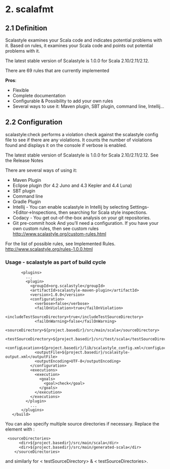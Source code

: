 # 2. scalafmt

## 2.1 Definition

Scalastyle examines your Scala code and indicates potential problems with it.
Based on rules, it examines your Scala code and points out potential problems with it. 

The latest stable version of Scalastyle is 1.0.0 for Scala 2.10/2.11/2.12.

There are 69 rules that are currently implemented

__Pros__:

- Flexible
- Complete documentation
- Configurable & Possibility to add your own rules
- Several ways to use it: Maven plugin, SBT plugin, command line, Intellij...

## 2.2 Configuration

scalastyle:check performs a violation check against the scalastyle config file to see if there are any violations. It counts the number of violations found and displays it on the console if verbose is enabled.

The latest stable version of Scalastyle is 1.0.0 for Scala 2.10/2.11/2.12. See the Release Notes

There are several ways of using it:

- Maven Plugin
- Eclipse plugin (for 4.2 Juno and 4.3 Kepler and 4.4 Luna)
- SBT plugin
- Command line
- Gradle Plugin
- Intellij - You can enable scalastyle in Intellij by selecting Settings->Editor->Inspections, then searching for Scala style inspections.
- Codacy - You get out-of-the-box analysis on your git repositories.
- Git pre-commit hook
And you’ll need a configuration. If you have your own custom rules, then see custom rules http://www.scalastyle.org/custom-rules.html

For the list of possible rules, see Implemented Rules. http://www.scalastyle.org/rules-1.0.0.html

### Usage - scalastyle as part of build cycle

 ```<build>
        <plugins> 
          ...
          <plugin>
            <groupId>org.scalastyle</groupId>
            <artifactId>scalastyle-maven-plugin</artifactId>
            <version>1.0.0</version>
            <configuration>
              <verbose>false</verbose>
              <failOnViolation>true</failOnViolation>
              <includeTestSourceDirectory>true</includeTestSourceDirectory>
              <failOnWarning>false</failOnWarning>
              <sourceDirectory>${project.basedir}/src/main/scala</sourceDirectory>
              <testSourceDirectory>${project.basedir}/src/test/scala</testSourceDirectory>
              <configLocation>${project.basedir}/lib/scalastyle_config.xml</configLocation>
              <outputFile>${project.basedir}/scalastyle-output.xml</outputFile>
              <outputEncoding>UTF-8</outputEncoding>
            </configuration>
            <executions>
              <execution>
                <goals>
                  <goal>check</goal>
                </goals>
              </execution>
            </executions>
          </plugin>
            ...
        </plugins>
    </build>
  ```




You can also specify multiple source directories if necessary. Replace the <sourceDirectory> element with <sourceDirectories>:

```
 <sourceDirectories>
      <dir>${project.basedir}/src/main/scala</dir>
      <dir>${project.basedir}/src/main/generated-scala</dir>
    </sourceDirectories>
```

and similarly for < testSourceDirectory> & < testSourceDirectories>.

